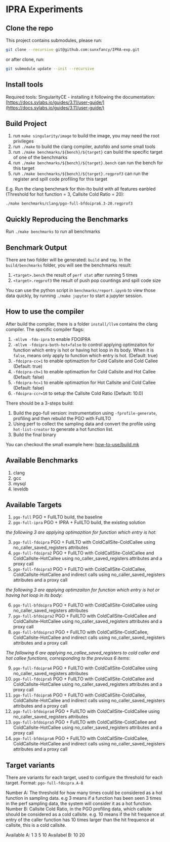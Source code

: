 IPRA Experiments
=========================


## Clone the repo

This project contains submodules, please run:

```sh
git clone --recursive git@github.com:sunxfancy/IPRA-exp.git
```

or after clone, run:
```sh
git submodule update --init --recursive
```

## Install tools

Required tools:
SingularityCE - installing it following the documentation: [https://docs.sylabs.io/guides/3.11/user-guide/](https://docs.sylabs.io/guides/3.11/user-guide/)

## Build Project
1. run `make singularity/image` to build the image, you may need the root privileges
2. run `./make` to build the clang compiler, autofdo and some small tools
3. run `./make benchmarks/${bench}/${target}` can build the specific target of one of the benchmarks
4. run `./make benchmarks/${bench}/${target}.bench` can run the bench for this target
5. run `./make benchmarks/${bench}/${target}.regprof3` can run the register and spill code profiling for this target

E.g. Run the clang benchmark for thin-lto build with all features eanbled (Threshold for hot function = 3, Callsite Cold Ratio = 20):

```
./make benchmarks/clang/pgo-full-bfdoipra6.3-20.regprof3
```

## Quickly Reproducing the Benchmarks

Run `./make benchmarks` to run all benchmarks

## Benchmark Output

There are two folder will be generated: `build` and `tmp`. In the `build/benchmarks` folder, you will see the benchmarks result:
1. `<target>.bench` the result of `perf stat` after running 5 times
2. `<target>.regprof3` the result of push pop countings and spill code size

You can use the python script in `benchmarks/report.ipynb` to view those data quickly, by running `./make jupyter` to start a jupyter session.


## How to use the compiler

After build the compiler, there is a folder `install/llvm` contains the clang compiler. The specific compiler flags:
1. `-mllvm -fdo-ipra` to enable FDOIPRA
2. `-mllvm -fdoipra-both-hot=false` to control applying optimzaiton for function which entry is hot or having hot loop in its body. When it is `false`, means only apply to function which entry is hot. (Default: true)
3. `-fdoipra-cc=1` to enable optimaztion for Cold Callsite and Cold Callee (Default: true)
4. `-fdoipra-ch=1` to enable optimaztion for Cold Callsite and Hot Callee  (Default: false)
5. `-fdoipra-hc=1` to enable optimaztion for Hot Callsite and Cold Callee  (Default: false)
6. `-fdoipra-ccr=10` to setup the Callsite Cold Ratio  (Default: 10.0)

There should be a 3-steps build:
1. Build the pgo-full version: instrumentation using `-fprofile-generate`, profiling and then rebuild the PGO with FullLTO
2. Using perf to collect the sampling data and convert the profile using `hot-list-creator` to generate a hot function list.
3. Build the final binary 

You can checkout the small example here: [how-to-use/build.mk](https://github.com/sunxfancy/IPRA-exp/blob/main/example/how-to-use/build.mk)

## Available Benchmarks

1. clang
2. gcc
3. mysql
4. leveldb

## Available Targets

1. `pgo-full`        PGO + FullLTO build, the baseline
2. `pgo-full-ipra`   PGO + IPRA + FullLTO build, the existing solution

*the following 3 are applying optimazition for function which entry is hot*:

3. `pgo-full-fdoipra`  PGO + FullLTO with ColdCallSite-ColdCallee using no_caller_saved_registers attributes
4. `pgo-full-fdoipra2`  PGO + FullLTO with ColdCallSite-ColdCallee and ColdCallsite-HotCallee using no_caller_saved_registers attributes and a proxy call
5. `pgo-full-fdoipra3`  PGO + FullLTO with ColdCallSite-ColdCallee, ColdCallsite-HotCallee and indirect calls using no_caller_saved_registers attributes and a proxy call

*the following 3 are applying optimzaiton for function which entry is hot or having hot loop in its body*:

6. `pgo-full-bfdoipra`  PGO + FullLTO with ColdCallSite-ColdCallee using no_caller_saved_registers attributes
7. `pgo-full-bfdoipra2`  PGO + FullLTO with ColdCallSite-ColdCallee and ColdCallsite-HotCallee using no_caller_saved_registers attributes and a proxy call
8. `pgo-full-bfdoipra3`  PGO + FullLTO with ColdCallSite-ColdCallee, ColdCallsite-HotCallee and indirect calls using no_caller_saved_registers attributes and a proxy call

*The following 6 are applying no_callee_saved_registers to cold caller and hot callee functions, corresponding to the previous 6 items*:

9. `pgo-full-fdoipra4`  PGO + FullLTO with ColdCallSite-ColdCallee using no_caller_saved_registers attributes
10. `pgo-full-fdoipra5`  PGO + FullLTO with ColdCallSite-ColdCallee and ColdCallsite-HotCallee using no_caller_saved_registers attributes and a proxy call
11. `pgo-full-fdoipra6`  PGO + FullLTO with ColdCallSite-ColdCallee, ColdCallsite-HotCallee and indirect calls using no_caller_saved_registers attributes and a proxy call
12. `pgo-full-bfdoipra4`  PGO + FullLTO with ColdCallSite-ColdCallee using no_caller_saved_registers attributes
13. `pgo-full-bfdoipra5`  PGO + FullLTO with ColdCallSite-ColdCallee and ColdCallsite-HotCallee using no_caller_saved_registers attributes and a proxy call
14. `pgo-full-bfdoipra6`  PGO + FullLTO with ColdCallSite-ColdCallee, ColdCallsite-HotCallee and indirect calls using no_caller_saved_registers attributes and a proxy call

## Target variants

There are variants for each target, used to configure the threshold for each target. Format: `pgo-full-fdoipra.A-B`

Number A: The threshold for how many times could be considered as a hot function in sampling data. e.g 3 means if a function has been seen 3 times in the perf sampling data, the system will consider it as a hot function.
Number B: Callsite Cold Ratio, in the PGO profiling data, which callsite should be considered as a cold callsite. e.g. 10 means if the hit frequence at entry of the caller function has 10 times larger than the hit frequence at callsite, this is a cold callsite.

Available A: 1 3 5 10
Availabel B: 10 20






